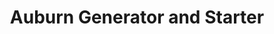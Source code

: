 ---
title: "Auburn Generator and Starter"
url: /auburn/auburn-generator-and-starter/
shop: car parts
---